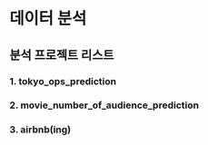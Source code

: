 # 데이터 분석

## 분석 프로젝트 리스트
### 1. tokyo_ops_prediction
### 2. movie_number_of_audience_prediction
### 3. airbnb(ing)